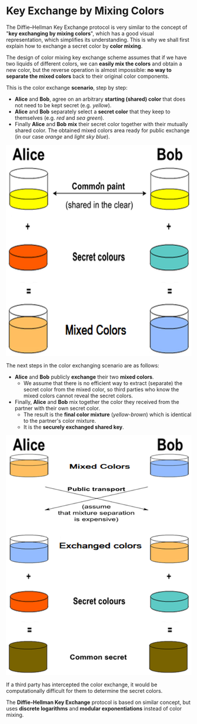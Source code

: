 # Key Exchange by Mixing Colors

The Diffie–Hellman Key Exchange protocol is very similar to the concept of "**key exchanging by mixing colors**", which has a good visual representation, which simplifies its understanding. This is why we shall first explain how to exchange a secret color by **color mixing**.

The design of color mixing key exchange scheme assumes that if we have two liquids of different colors, we can **easily mix the colors** and obtain a new color, but the reverse operation is almost impossible: **no way to separate the mixed colors** back to their original color components.

This is the color exchange **scenario**, step by step:

 - **Alice** and **Bob**, agree on an arbitrary **starting (shared) color** that does not need to be kept secret (e.g. _yellow_).
 - **Alice** and **Bob** separately select a **secret color** that they keep to themselves (e.g. _red_ and _sea green_).
 - Finally **Alice** and **Bob** **mix** their secret color together with their mutually shared color. The obtained mixed colors area ready for public exchange (in our case _orange_ and _light sky blue_).

![](/assets/key-exchange-by-color-mixing-part-1.png)

The next steps in the color exchanging scenario are as follows:

- **Alice** and **Bob** publicly **exchange** their two **mixed colors**.
  - We assume that there is no efficient way to extract (separate) the secret color from the mixed color, so third parties who know the mixed colors cannot reveal the secret colors.
- Finally, **Alice** and **Bob** mix together the color they received from the partner with their own secret color.
  - The result is the **final color mixture** (_yellow-brown_) which is identical to the partner's color mixture.
  - It is the **securely exchanged shared key**.

![](/assets/key-exchange-by-color-mixing-part-2.png)

If a third party has intercepted the color exchange, it would be computationally difficult for them to determine the secret colors.

The **Diffie-Hellman Key Exchange** protocol is based on similar concept, but uses **discrete logarithms** and **modular exponentiations** instead of color mixing.

